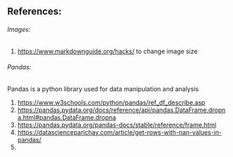 ## References: 

###### Images:
1. https://www.markdownguide.org/hacks/ to change image size

###### Pandas:
Pandas is a python library used for data manipulation and analysis
1. https://www.w3schools.com/python/pandas/ref_df_describe.asp
2. https://pandas.pydata.org/docs/reference/api/pandas.DataFrame.dropna.html#pandas.DataFrame.dropna
3. https://pandas.pydata.org/pandas-docs/stable/reference/frame.html
4. https://datascienceparichay.com/article/get-rows-with-nan-values-in-pandas/
5. 
    

